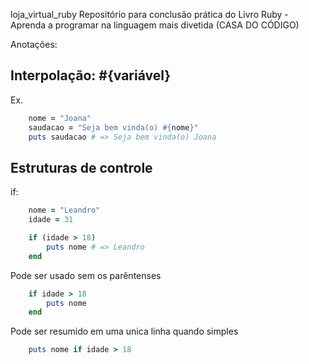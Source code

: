 loja_virtual_ruby
Repositório para conclusão prática do Livro Ruby - Aprenda a programar na linguagem mais divetida (CASA DO CÓDIGO)

Anotações:

## Interpolação: #{variável}

Ex.
```ruby
    nome = "Joana"
    saudacao = "Seja bem vinda(o) #{nome}"
    puts saudacao # => Seja bem vinda(o) Joana
```

## Estruturas de controle

if:

```ruby
    nome = "Leandro"
    idade = 31

    if (idade > 18)
        puts nome # => Leandro
    end
```

Pode ser usado sem os parêntenses
```ruby
    if idade > 18
        puts nome
    end
```

Pode ser resumido em uma unica linha quando simples
```ruby
    puts nome if idade > 18
```
